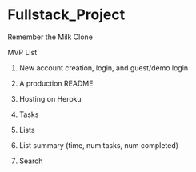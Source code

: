 # Fullstack_Project

Remember the Milk Clone

MVP List

1. New account creation, login, and guest/demo login

2. A production README

3. Hosting on Heroku

4. Tasks

5. Lists

6. List summary (time, num tasks, num completed)

7. Search
